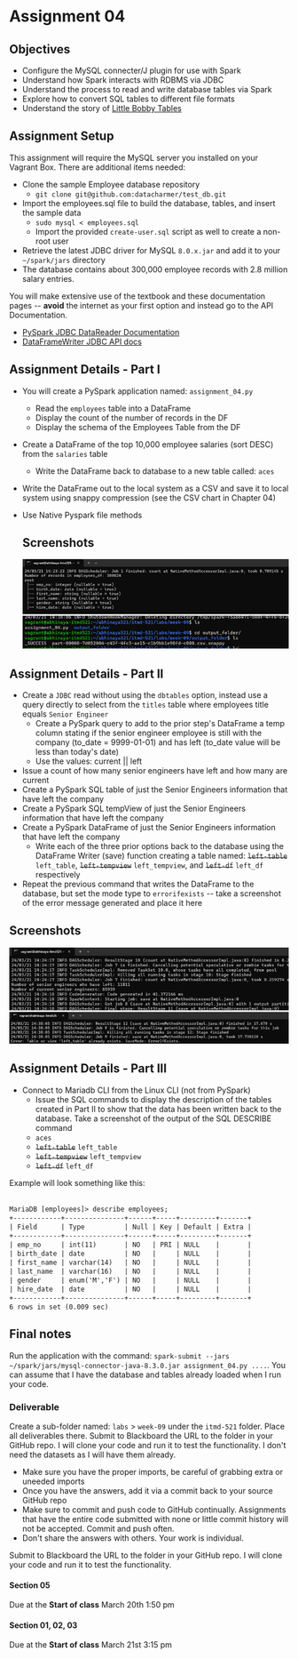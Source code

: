 # Assignment 04

## Objectives

- Configure the MySQL connecter/J plugin for use with Spark
- Understand how Spark interacts with RDBMS via JDBC
- Understand the process to read and write database tables via Spark
- Explore how to convert SQL tables to different file formats
- Understand the story of [Little Bobby Tables](https://xkcd.com/327/ "Bobby Tables Cartoon")

## Assignment Setup

This assignment will require the MySQL server you installed on your Vagrant Box. There are additional items needed:

- Clone the sample Employee database repository
  - `git clone git@github.com:datacharmer/test_db.git`
- Import the employees.sql file to build the database, tables, and insert the sample data
  - `sudo mysql < employees.sql`
  - Import the provided `create-user.sql` script as well to create a non-root user
- Retrieve the latest JDBC driver for MySQL `8.0.x.jar` and add it to your `~/spark/jars` directory
- The database contains about 300,000 employee records with 2.8 million salary entries.

You will make extensive use of the textbook and these documentation pages -- **avoid** the internet as your first option and instead go to the API Documentation.

- [PySpark JDBC DataReader Documentation](https://spark.apache.org/docs/latest/api/python/reference/pyspark.sql/api/pyspark.sql.DataFrameReader.jdbc.html "PySpark JDBC DataReader Documentation")
- [DataFrameWriter JDBC API docs](https://spark.apache.org/docs/latest/api/python/reference/pyspark.sql/api/pyspark.sql.DataFrameWriter.jdbc.html "DataFrameWriter JDBC API docs")

## Assignment Details - Part I

- You will create a PySpark application named: `assignment_04.py`
  - Read the `employees` table into a DataFrame
  - Display the count of the number of records in the DF
  - Display the schema of the Employees Table from the DF
- Create a DataFrame of the top 10,000 employee salaries (sort DESC) from the `salaries` table
  - Write the DataFrame back to database to a new table called: `aces`
- Write the DataFrame out to the local system as a CSV and save it to local system using snappy compression (see the CSV chart in Chapter 04)
- Use Native Pyspark file methods

  ## Screenshots
  ![Image](<1.1.png>)
  ![image](<1.2.png>)

## Assignment Details - Part II

- Create a `JDBC` read without using the `dbtables` option, instead use a query directly to select from the `titles` table where employees title equals `Senior Engineer`
  - Create a PySpark query to add to the prior step's DataFrame a temp column stating if the senior engineer employee is still with the company (to_date = 9999-01-01) and has left (to_date value will be less than today's date)
  - Use the values: current || left
- Issue a count of how many senior engineers have left and how many are current
- Create a PySpark SQL table of just the Senior Engineers information that have left the company
- Create a PySpark SQL tempView of just the Senior Engineers information that have left the company
- Create a PySpark DataFrame of just the Senior Engineers information that have left the company
  - Write each of the three prior options back to the database using the DataFrame Writer (save) function creating a table named: ~~`left-table`~~ `left_table`, ~~`left-tempview`~~ `left_tempview`, and ~~`left-df`~~ `left_df` respectively
- Repeat the previous command that writes the DataFrame to the database, but set the mode type to `errorifexists` -- take a screenshot of the error message generated and place it here

## Screenshots
![Image](<2.1.png>)
![image](<2.2.png>)


## Assignment Details - Part III

- Connect to Mariadb CLI from the Linux CLI (not from PySpark)
  - Issue the SQL commands to display the description of the tables created in Part II to show that the data has been written back to the database.  Take a screenshot of the output of the SQL DESCRIBE command
  - `aces`
  - ~~`left-table`~~ `left_table`
  - ~~`left-tempview`~~ `left_tempview`
  - ~~`left-df`~~ `left_df`

Example will look something like this:

```mysql

MariaDB [employees]> describe employees;
+------------+---------------+------+-----+---------+-------+
| Field      | Type          | Null | Key | Default | Extra |
+------------+---------------+------+-----+---------+-------+
| emp_no     | int(11)       | NO   | PRI | NULL    |       |
| birth_date | date          | NO   |     | NULL    |       |
| first_name | varchar(14)   | NO   |     | NULL    |       |
| last_name  | varchar(16)   | NO   |     | NULL    |       |
| gender     | enum('M','F') | NO   |     | NULL    |       |
| hire_date  | date          | NO   |     | NULL    |       |
+------------+---------------+------+-----+---------+-------+
6 rows in set (0.009 sec)
```

## Final notes

Run the application with the command: `spark-submit --jars ~/spark/jars/mysql-connector-java-8.3.0.jar assignment_04.py ....`. You can assume that I have the database and tables already loaded when I run your code.

### Deliverable

Create a sub-folder named: `labs` > `week-09` under the `itmd-521` folder. Place all deliverables there.
Submit to Blackboard the URL to the folder in your GitHub repo.  I will clone your code and run it to test the functionality. I don't need the datasets as I will have them already.

- Make sure you have the proper imports, be careful of grabbing extra or uneeded imports
- Once you have the answers, add it via a commit back to your source GitHub repo
- Make sure to commit and push code to GitHub continually.  Assignments that have the entire code submitted with none or little commit history will not be accepted.  Commit and push often.
- Don't share the answers with others.  Your work is individual.

Submit to Blackboard the URL to the folder in your GitHub repo.  I will clone your code and run it to test the functionality.

#### Section 05

Due at the **Start of class** March 20th 1:50 pm

#### Section 01, 02, 03

Due at the **Start of class** March 21st 3:15 pm

